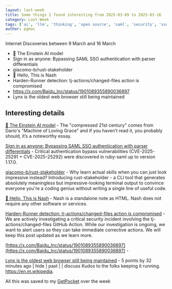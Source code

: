```yaml
---
layout: last-week
title: Some things I found interesting from 2025-03-09 to 2025-03-16
category: Last-Week
tags: ['ai', 'llm', 'thinking', 'open source', 'saml', 'security', 'sso', 'vulnerability', 'cli', 'fun', 'tools', 'notes', 'open source', 'actions', 'github', 'open source', 'security', 'vulnerability', 'ai', 'llm', 'browser', 'cli', 'open source']
author: pgmac
---
```


Internet Discoveries between  9 March and 16 March
- 🔭 The Einstein AI model
- Sign in as anyone: Bypassing SAML SSO authentication with parser differentials
- giacomo-b/rust-stakeholder
- 👋 Hello, This is Nash
- Harden-Runner detection: tj-actions/changed-files action is compromised
- https://x.com/Baidu_Inc/status/1901089355890036897
- Lynx is the oldest web browser still being maintained

## Interesting details

<a name='🔭 The Einstein AI model'>[🔭 The Einstein AI model](https://thomwolf.io/blog/scientific-ai.html)</a> - The "compressed 21st century" comes from Dario's "Machine of Loving Grace" and if you haven’t read it, you probably should, it’s a noteworthy essay.

<a name='Sign in as anyone: Bypassing SAML SSO authentication with parser differentials'>[Sign in as anyone: Bypassing SAML SSO authentication with parser differentials](https://github.blog/security/sign-in-as-anyone-bypassing-saml-sso-authentication-with-parser-differentials/)</a> - Critical authentication bypass vulnerabilities (CVE-2025-25291 + CVE-2025-25292) were discovered in ruby-saml up to version 1.17.0.

<a name='giacomo-b/rust-stakeholder'>[giacomo-b/rust-stakeholder](https://github.com/giacomo-b/rust-stakeholder)</a> - Why learn actual skills when you can just look impressive instead? Introducing rust-stakeholder - a CLI tool that generates absolutely meaningless but impressive-looking terminal output to convince everyone you're a coding genius without writing a single line of useful code.

<a name='👋 Hello, This is Nash'>[👋 Hello, This is Nash](https://keepworking.github.io/nash/)</a> - Nash is a standalone note as HTML. Nash does not require any other software or services.

<a name='Harden-Runner detection: tj-actions/changed-files action is compromised'>[Harden-Runner detection: tj-actions/changed-files action is compromised](https://www.stepsecurity.io/blog/harden-runner-detection-tj-actions-changed-files-action-is-compromised)</a> - We are actively investigating a critical security incident involving the tj-actions/changed-files GitHub Action. While our investigation is ongoing, we want to alert users so they can take immediate corrective actions. We will keep this post updated as we learn more.

<a name='https://x.com/Baidu_Inc/status/1901089355890036897'>[https://x.com/Baidu_Inc/status/1901089355890036897](https://x.com/Baidu_Inc/status/1901089355890036897)</a> - 

<a name='Lynx is the oldest web browser still being maintained'>[Lynx is the oldest web browser still being maintained](https://news.ycombinator.com/item?id=43377829)</a> - 5 points by 32 minutes ago | hide | past | | discuss Kudos to the folks keeping it running. https://en.m.wikipedia.

All this was saved to my [GetPocket](https://getpocket.com/) over the week